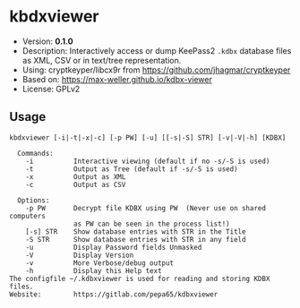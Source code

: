 # kbdxviewer
* Version: **0.1.0**
* Description: Interactively access or dump KeePass2 `.kdbx` database files
  as XML, CSV or in text/tree representation.
* Using: cryptkeyper/libcx9r from https://github.com/jhagmar/cryptkeyper
* Based on: https://max-weller.github.io/kdbx-viewer
* License: GPLv2

## Usage
```
kbdxviewer [-i|-t|-x|-c] [-p PW] [-u] [[-s|-S] STR] [-v|-V|-h] [KDBX]

  Commands:
    -i          Interactive viewing (default if no -s/-S is used)
    -t          Output as Tree (default if -s/-S is used)
    -x          Output as XML
    -c          Output as CSV

  Options:
    -p PW       Decrypt file KDBX using PW  (Never use on shared computers
                as PW can be seen in the process list!)
    [-s] STR    Show database entries with STR in the Title
    -S STR      Show database entries with STR in any field
    -u          Display Password fields Unmasked
    -V          Display Version
    -v          More Verbose/debug output
    -h          Display this Help text
The configfile ~/.kdbxviewer is used for reading and storing KDBX files.
Website:        https://gitlab.com/pepa65/kdbxviewer
```
